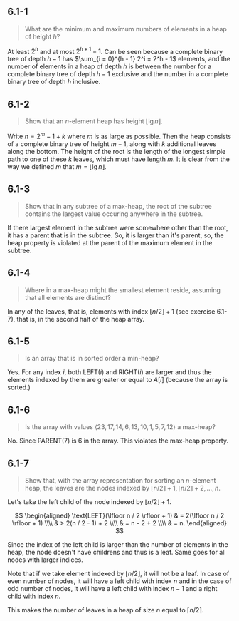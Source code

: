 ## 6.1-1

> What are the minimum and maximum numbers of elements in a heap of height $h$?

At least $2^h$ and at most $2^{h + 1} − 1$. Can be seen because a complete binary tree of depth $h − 1$ has $\sum_{i = 0}^{h - 1} 2^i = 2^h - 1$ elements, and the number of elements in a heap of depth $h$ is between the number for a complete binary tree of depth $h − 1$ exclusive and the number in a complete binary tree of depth $h$ inclusive.

## 6.1-2

> Show that an $n$-element heap has height $\lfloor \lg n \rfloor$.

Write $n = 2^m − 1 + k$ where $m$ is as large as possible. Then the heap consists of a complete binary tree of height $m − 1$, along with $k$ additional leaves along the bottom. The height of the root is the length of the longest simple path to one of these $k$ leaves, which must have length $m$. It is clear from the way we defined $m$ that $m = \lfloor \lg n\rfloor$.

## 6.1-3

> Show that in any subtree of a max-heap, the root of the subtree contains the largest value occuring anywhere in the subtree.

If there largest element in the subtree were somewhere other than the root, it has a parent that is in the subtree. So, it is larger than it's parent, so, the heap property is violated at the parent of the maximum element in the subtree.

## 6.1-4

> Where in a max-heap might the smallest element reside, assuming that all elements are distinct?

In any of the leaves, that is, elements with index $\lfloor n / 2 \rfloor + 1$ (see exercise 6.1-7), that is, in the second half of the heap array.

## 6.1-5

> Is an array that is in sorted order a min-heap?

Yes. For any index $i$, both $\text{LEFT}(i)$ and $\text{RIGHT}(i)$ are larger and thus the elements indexed by them are greater or equal to $A[i]$ (because the array is sorted.)

## 6.1-6

> Is the array with values $\langle 23, 17, 14, 6, 13, 10, 1, 5, 7, 12 \rangle$ a max-heap?

No. Since $\text{PARENT}(7)$ is $6$ in the array. This violates the max-heap property.

## 6.1-7

> Show that, with the array representation for sorting an $n$-element heap, the leaves are the nodes indexed by $\lfloor n / 2 \rfloor + 1, \lfloor n / 2 \rfloor + 2, \ldots, n$.

Let's take the left child of the node indexed by $\lfloor n / 2 \rfloor + 1$.

$$
\begin{aligned}
\text{LEFT}(\lfloor n / 2 \rfloor + 1)
    & = 2(\lfloor n / 2 \rfloor + 1) \\\\
    & > 2(n / 2 - 1) + 2 \\\\
    & = n - 2 + 2 \\\\
    & = n.
\end{aligned}
$$

Since the index of the left child is larger than the number of elements in the heap, the node doesn't have childrens and thus is a leaf. Same goes for all nodes with larger indices.

Note that if we take element indexed by $\lfloor n / 2 \rfloor$, it will not be a leaf. In case of even number of nodes, it will have a left child with index $n$ and in the case of odd number of nodes, it will have a left child with index $n - 1$ and a right child with index $n$.

This makes the number of leaves in a heap of size $n$ equal to $\lceil n / 2 \rceil$.
